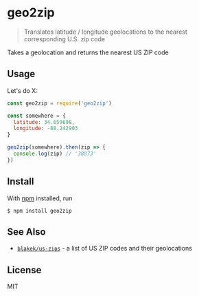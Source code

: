 # geo2zip

> Translates latitude / longitude geolocations to the nearest corresponding U.S. zip code

Takes a geolocation and returns the nearest US ZIP code

## Usage

Let's do X:

```js
const geo2zip = require('geo2zip')

const somewhere = {
  latitude: 34.659698,
  longitude: -88.242903
}

geo2zip(somewhere).then(zip => {
  console.log(zip) // '38873'
})
```

## Install

With [npm](https://npmjs.org/) installed, run

```
$ npm install geo2zip
```

## See Also

  * [`blakek/us-zips`](https://github.com/blakek/us-zips) - a list of US ZIP codes and their geolocations

## License

MIT

